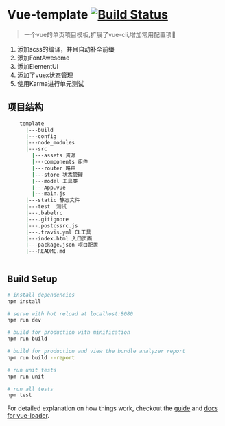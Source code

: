 # Vue-template   [![Build Status](https://travis-ci.org/csywweb/Vue-template.svg?branch=master)](https://travis-ci.org/csywweb/Vue-template)

> 一个vue的单页项目模板,扩展了vue-cli,增加常用配置项:car:

1. 添加scss的编译，并且自动补全前缀
2. 添加FontAwesome
3. 添加ElementUI
4. 添加了vuex状态管理
5. 使用Karma进行单元测试

## 项目结构
``` bash
    template
      |---build
      |---config
      |---node_modules
      |---src
        |---assets 资源
        |---components 组件
        |---router 路由
        |---store 状态管理
        |---model 工具类
        |---App.vue 
        |---main.js
      |---static 静态文件
      |---test  测试
      |---.babelrc 
      |---.gitignore
      |---.postcssrc.js
      |---.travis.yml CL工具
      |---index.html 入口页面
      |---package.json 项目配置
      |---README.md
        
```


## Build Setup
``` bash
# install dependencies
npm install

# serve with hot reload at localhost:8080
npm run dev

# build for production with minification
npm run build

# build for production and view the bundle analyzer report
npm run build --report

# run unit tests
npm run unit

# run all tests
npm test
```

For detailed explanation on how things work, checkout the [guide](http://vuejs-templates.github.io/webpack/) and [docs for vue-loader](http://vuejs.github.io/vue-loader).
